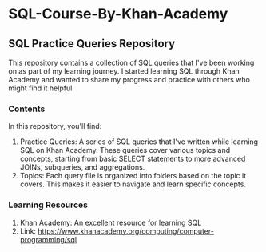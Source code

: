 # SQL-Course-By-Khan-Academy

## SQL Practice Queries Repository
This repository contains a collection of SQL queries that I've been working on as part of my learning journey. I started learning SQL through Khan Academy and wanted to share my progress and practice with others who might find it helpful.

### Contents
In this repository, you'll find:
1. Practice Queries: A series of SQL queries that I've written while learning SQL on Khan Academy. These queries cover various topics and concepts, starting from basic SELECT statements to more advanced JOINs, subqueries, and aggregations.
2. Topics: Each query file is organized into folders based on the topic it covers. This makes it easier to navigate and learn specific concepts.

### Learning Resources
1. Khan Academy: An excellent resource for learning SQL
2. Link: https://www.khanacademy.org/computing/computer-programming/sql
